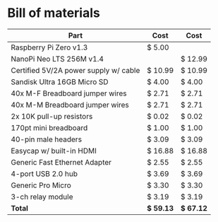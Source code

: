 # Bill of materials

| Part | Cost | Cost |
| --- | --- | --- |
| Raspberry Pi Zero v1.3 | $ 5.00 | |
| NanoPi Neo LTS 256M v1.4 | | $ 12.99 |
| Certified 5V/2A power supply w/ cable | $ 10.99 | $ 10.99 |
| Sandisk Ultra 16GB Micro SD | $ 4.00 | $ 4.00 |
| 40x M-F Breadboard jumper wires | $ 2.71 | $ 2.71 |
| 40x M-M Breadboard jumper wires | $ 2.71 | $ 2.71 |
| 2x 10K pull-up resistors | $ 0.02 | $ 0.02 |
| 170pt mini breadboard | $ 1.00 | $ 1.00 |
| 40-pin male headers | $ 3.09 | $ 3.09 |
| Easycap w/ built-in HDMI | $ 16.88 | $ 16.88 |
| Generic Fast Ethernet Adapter | $ 2.55 | $ 2.55 |
| 4-port USB 2.0 hub | $ 3.69 | $ 3.69 |
| Generic Pro Micro | $ 3.30 | $ 3.30 |
| 3-ch relay module | $ 3.19 | $ 3.19 |
| **Total** | **$ 59.13** | **$ 67.12** |
